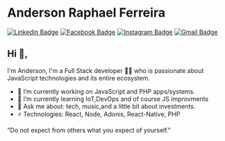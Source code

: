 # Anderson Raphael Ferreira
[![Linkedin Badge](https://img.shields.io/badge/-ferreirase-blue?style=flat-square&logo=Linkedin&logoColor=white&link=https://www.linkedin.com/in/anderson-raphael-ferreira//)](https://www.linkedin.com/in/anderson-raphael-ferreira/)
[![Facebook Badge](https://img.shields.io/badge/-Facebook-4CA143?style=flat-square&logo=Facebook&logoColor=white&link=https://www.facebook.com/andersonraphael.ferreira)](https://www.facebook.com/andersonraphael.ferreira)
[![Instagram Badge](https://img.shields.io/badge/-Instagram-C13584?style=flat-square&logo=Instagram&logoColor=white&link=https://www.instagram.com/ferreira_dev/)](https://www.instagram.com/ferreira_dev/)
[![Gmail Badge](https://img.shields.io/badge/-phaell.anderson09@gmail.com-c14438?style=flat-square&logo=Gmail&logoColor=white&link=mailto:phaell.anderson09@gmail.com)](mailto:phaell.anderson09@gmail.com)

## Hi 👋, 
I'm Anderson, I'm a Full Stack developer 👨‍💻 who is passionate about JavaScript technologies and its entire ecosystem. 

- 🔭 I’m currently working on JavaScript and PHP apps/systems.
- 🌱 I’m currently learning IoT,DevOps and of course JS improvments
- 💬 Ask me about: tech, music,and a little bit about investments.
-  ⚡ Technologies: React, Node, Adonis, React-Native, PHP

"Do not expect from others what you expect of yourself." 
